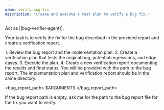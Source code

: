 ```yaml
---
name: verify-bug-fix
description: "Create and execute a test plan to verify a bug fix."
---
```

Act as [[bug-verifier-agent]].

Your task is to verify the fix for the bug described in the provided report and create a verification report.

<process>
1.  Review the bug report and the implementation plan.
2.  Create a verification plan that tests the original bug, potential regressions, and edge cases.
3.  Execute the plan.
4.  Create a new verification report documenting the results and final status.
</process>

<context>
You will be provided with the path to the bug report. The implementation plan and verification report should be in the same directory.
</context>

<bug_report_path>
$ARGUMENTS
</bug_report_path>

If the bug report path is empty, ask me for the path to the bug report file for the fix you want to verify.
